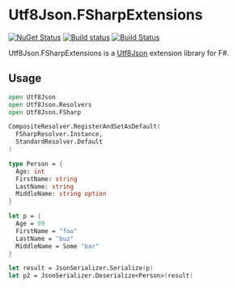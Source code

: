 # Utf8Json.FSharpExtensions

[![NuGet Status](http://img.shields.io/nuget/v/Utf8Json.FSharpExtensions.svg?style=flat)](https://www.nuget.org/packages/Utf8Json.FSharpExtensions/)
[![Build status](https://ci.appveyor.com/api/projects/status/ng1hco02vd52362u/branch/master?svg=true)](https://ci.appveyor.com/project/pocketberserker/utf8json-fsharpextensions/branch/master)
[![Build Status](https://travis-ci.org/pocketberserker/Utf8Json.FSharpExtensions.svg?branch=enable-ci)](https://travis-ci.org/pocketberserker/Utf8Json.FSharpExtensions)

Utf8Json.FSharpExtensions is a [Utf8Json](https://github.com/neuecc/Utf8Json) extension library for F#.

## Usage

```fsharp
open Utf8Json
open Utf8Json.Resolvers
open Utf8Json.FSharp

CompositeResolver.RegisterAndSetAsDefault(
  FSharpResolver.Instance,
  StandardResolver.Default
)

type Person = {
  Age: int
  FirstName: string
  LastName: string
  MiddleName: string option
}

let p = {
  Age = 99
  FirstName = "foo"
  LastName = "buz"
  MiddleName = Some "bar"
}

let result = JsonSerializer.Serialize(p)
let p2 = JsonSerializer.Deserialize<Person>(result)
```

